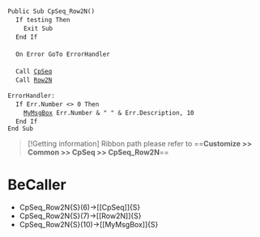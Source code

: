 &nbsp;  &nbsp;  &nbsp;  &nbsp;  
`Public Sub CpSeq_Row2N()`  
&nbsp;&nbsp;&nbsp;&nbsp;`If testing Then`  
&nbsp;&nbsp;&nbsp;&nbsp;&nbsp;&nbsp;&nbsp;&nbsp;`Exit Sub`  
&nbsp;&nbsp;&nbsp;&nbsp;`End If`  
&nbsp;  &nbsp;  &nbsp;  &nbsp;  
&nbsp;&nbsp;&nbsp;&nbsp;`On Error GoTo ErrorHandler`  
&nbsp;  &nbsp;  &nbsp;  &nbsp;  
&nbsp;&nbsp;&nbsp;&nbsp;`Call `[`CpSeq`](CpSeq)  
&nbsp;&nbsp;&nbsp;&nbsp;`Call `[`Row2N`](Row2N)  
&nbsp;  &nbsp;  &nbsp;  &nbsp;  
`ErrorHandler:`  
&nbsp;&nbsp;&nbsp;&nbsp;`If Err.Number <> 0 Then`  
&nbsp;&nbsp;&nbsp;&nbsp;&nbsp;&nbsp;&nbsp;&nbsp;[`MyMsgBox`](MyMsgBox)` Err.Number & " " & Err.Description, 10`  
&nbsp;&nbsp;&nbsp;&nbsp;`End If`  
`End Sub`  


> [!Getting information]
> Ribbon path please refer to ==**Customize >> Common >> CpSeq >> CpSeq_Row2N**==


# BeCaller
- CpSeq_Row2N{S}(6)->[[CpSeq]]{S}
- CpSeq_Row2N{S}(7)->[[Row2N]]{S}
- CpSeq_Row2N{S}(10)->[[MyMsgBox]]{S}

